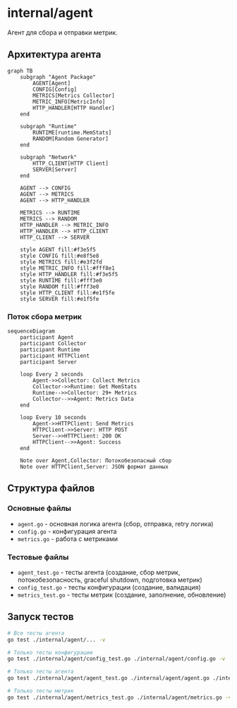 # internal/agent

Агент для сбора и отправки метрик.

## Архитектура агента

```mermaid
graph TB
    subgraph "Agent Package"
        AGENT[Agent]
        CONFIG[Config]
        METRICS[Metrics Collector]
        METRIC_INFO[MetricInfo]
        HTTP_HANDLER[HTTP Handler]
    end
    
    subgraph "Runtime"
        RUNTIME[runtime.MemStats]
        RANDOM[Random Generator]
    end
    
    subgraph "Network"
        HTTP_CLIENT[HTTP Client]
        SERVER[Server]
    end
    
    AGENT --> CONFIG
    AGENT --> METRICS
    AGENT --> HTTP_HANDLER
    
    METRICS --> RUNTIME
    METRICS --> RANDOM
    HTTP_HANDLER --> METRIC_INFO
    HTTP_HANDLER --> HTTP_CLIENT
    HTTP_CLIENT --> SERVER
    
    style AGENT fill:#f3e5f5
    style CONFIG fill:#e8f5e8
    style METRICS fill:#e3f2fd
    style METRIC_INFO fill:#fff8e1
    style HTTP_HANDLER fill:#f3e5f5
    style RUNTIME fill:#fff3e0
    style RANDOM fill:#fff3e0
    style HTTP_CLIENT fill:#e1f5fe
    style SERVER fill:#e1f5fe
```

### Поток сбора метрик

```mermaid
sequenceDiagram
    participant Agent
    participant Collector
    participant Runtime
    participant HTTPClient
    participant Server
    
    loop Every 2 seconds
        Agent->>Collector: Collect Metrics
        Collector->>Runtime: Get MemStats
        Runtime-->>Collector: 29+ Metrics
        Collector-->>Agent: Metrics Data
    end
    
    loop Every 10 seconds
        Agent->>HTTPClient: Send Metrics
        HTTPClient->>Server: HTTP POST
        Server-->>HTTPClient: 200 OK
        HTTPClient-->>Agent: Success
    end
    
    Note over Agent,Collector: Потокобезопасный сбор
    Note over HTTPClient,Server: JSON формат данных
```

## Структура файлов

### Основные файлы
- `agent.go` - основная логика агента (сбор, отправка, retry логика)
- `config.go` - конфигурация агента
- `metrics.go` - работа с метриками

### Тестовые файлы
- `agent_test.go` - тесты агента (создание, сбор метрик, потокобезопасность, graceful shutdown, подготовка метрик)
- `config_test.go` - тесты конфигурации (создание, валидация)
- `metrics_test.go` - тесты метрик (создание, заполнение, обновление)

## Запуск тестов

```bash
# Все тесты агента
go test ./internal/agent/... -v

# Только тесты конфигурации
go test ./internal/agent/config_test.go ./internal/agent/config.go -v

# Только тесты агента
go test ./internal/agent/agent_test.go ./internal/agent/agent.go ./internal/agent/config.go ./internal/agent/metrics.go -v

# Только тесты метрик
go test ./internal/agent/metrics_test.go ./internal/agent/metrics.go -v
```
